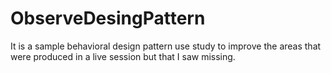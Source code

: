 # ObserveDesingPattern
It is a sample behavioral design pattern use study to improve the areas that were produced in a live session but that I saw missing.
